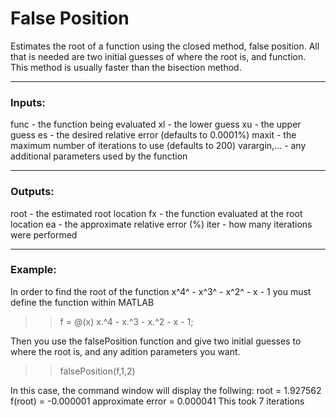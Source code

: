 # False Position
Estimates the root of a function using the closed method, false position. All that is needed are two initial guesses of where the root is, and function. This method is usually faster than the bisection method.

---
### Inputs:
func - the function being evaluated
xl - the lower guess
xu - the upper guess
es - the desired relative error (defaults to 0.0001%)
maxit - the maximum number of iterations to use (defaults to 200)
varargin,... - any additional parameters used by the function

---
### Outputs:
root - the estimated root location
fx - the function evaluated at the root location
ea - the approximate relative error (%)
iter - how many iterations were performed

---
### Example:
In order to find the root of the function x^4^ - x^3^ - x^2^ - x - 1 you must define the function within MATLAB
>> f = @(x) x.^4 - x.^3 - x.^2 - x - 1;

Then you use the falsePosition function and give two initial guesses to where the root is, and any adition parameters you want.
>> falsePosition(f,1,2)

In this case, the command window will display the follwing:
root = 1.927562
f(root) = -0.000001
approximate error = 0.000041
This took 7 iterations
